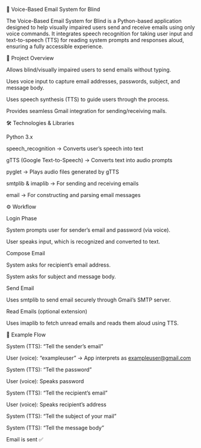 📧 Voice-Based Email System for Blind

The Voice-Based Email System for Blind is a Python-based application designed to help visually impaired users send and receive emails using only voice commands.
It integrates speech recognition for taking user input and text-to-speech (TTS) for reading system prompts and responses aloud, ensuring a fully accessible experience.

🎯 Project Overview

Allows blind/visually impaired users to send emails without typing.

Uses voice input to capture email addresses, passwords, subject, and message body.

Uses speech synthesis (TTS) to guide users through the process.

Provides seamless Gmail integration for sending/receiving mails.

🛠️ Technologies & Libraries

Python 3.x

speech_recognition → Converts user’s speech into text

gTTS (Google Text-to-Speech) → Converts text into audio prompts

pyglet → Plays audio files generated by gTTS

smtplib & imaplib → For sending and receiving emails

email → For constructing and parsing email messages

⚙️ Workflow

Login Phase

System prompts user for sender’s email and password (via voice).

User speaks input, which is recognized and converted to text.

Compose Email

System asks for recipient’s email address.

System asks for subject and message body.

Send Email

Uses smtplib to send email securely through Gmail’s SMTP server.

Read Emails (optional extension)

Uses imaplib to fetch unread emails and reads them aloud using TTS.

🚀 Example Flow

System (TTS): “Tell the sender’s email”

User (voice): “exampleuser” → App interprets as exampleuser@gmail.com

System (TTS): “Tell the password”

User (voice): Speaks password

System (TTS): “Tell the recipient’s email”

User (voice): Speaks recipient’s address

System (TTS): “Tell the subject of your mail”

System (TTS): “Tell the message body”

Email is sent ✅
